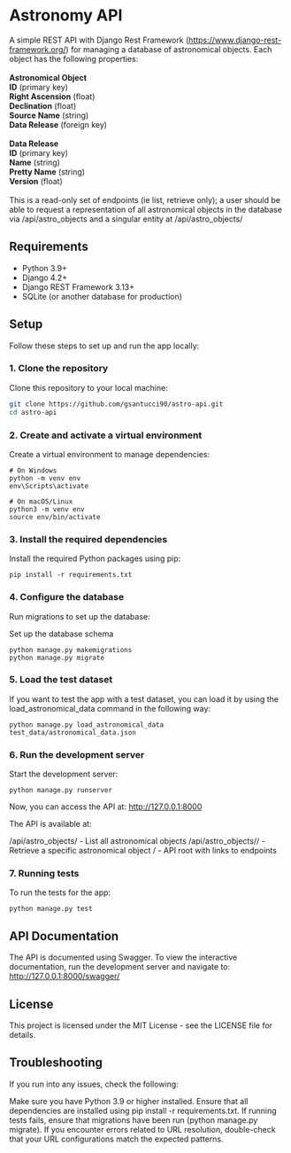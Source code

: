 # Astronomy API

A simple REST API with Django Rest Framework (https://www.django-rest-framework.org/) for managing a database of astronomical objects. 
Each object has the following properties:<br />
<br />
**Astronomical Object** <br />
**ID** (primary key) <br />
**Right Ascension** (float) <br />
**Declination** (float) <br />
**Source Name** (string) <br />
**Data Release** (foreign key)<br />
<br />
**Data Release** <br />
**ID** (primary key) <br />
**Name** (string) <br />
**Pretty Name** (string) <br />
**Version** (float) <br />
<br />
This is a read-only set of endpoints (ie list, retrieve only); a user should be able to request a representation of all astronomical objects in the database via /api/astro_objects and a singular entity at /api/astro_objects/<id> 


## Requirements

- Python 3.9+
- Django 4.2+
- Django REST Framework 3.13+
- SQLite (or another database for production)

## Setup

Follow these steps to set up and run the app locally:

### 1. Clone the repository

Clone this repository to your local machine:

```bash
git clone https://github.com/gsantucci90/astro-api.git
cd astro-api
```

### 2. Create and activate a virtual environment
Create a virtual environment to manage dependencies:

```
# On Windows
python -m venv env
env\Scripts\activate

# On macOS/Linux
python3 -m venv env
source env/bin/activate
```
### 3. Install the required dependencies
Install the required Python packages using pip:

```
pip install -r requirements.txt
```
### 4. Configure the database
Run migrations to set up the database:

Set up the database schema
```
python manage.py makemigrations
python manage.py migrate
```

### 5. Load the test dataset
If you want to test the app with a test dataset, you can load it by using the load_astronomical_data command in the following way:

```
python manage.py load_astronomical_data test_data/astronomical_data.json
```
### 6. Run the development server
Start the development server:
```
python manage.py runserver
```

Now, you can access the API at:
http://127.0.0.1:8000

The API is available at:

/api/astro_objects/ - List all astronomical objects
/api/astro_objects/<id>/ - Retrieve a specific astronomical object
/ - API root with links to endpoints

### 7. Running tests
To run the tests for the app:
```
python manage.py test
```

## API Documentation
The API is documented using Swagger. To view the interactive documentation, run the development server and navigate to:
http://127.0.0.1:8000/swagger/


## License
This project is licensed under the MIT License - see the LICENSE file for details.

## Troubleshooting
If you run into any issues, check the following:

Make sure you have Python 3.9 or higher installed.
Ensure that all dependencies are installed using pip install -r requirements.txt.
If running tests fails, ensure that migrations have been run (python manage.py migrate).
If you encounter errors related to URL resolution, double-check that your URL configurations match the expected patterns.
